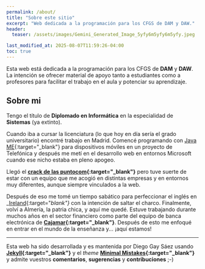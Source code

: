 ```yaml
---
permalink: /about/
title: "Sobre este sitio"
excerpt: "Web dedicada a la programación para los CFGS de DAM y DAW."
header:
  teaser: /assets/images/Gemini_Generated_Image_5yfy6m5yfy6m5yfy.jpeg

last_modified_at: 2025-08-07T11:59:26-04:00
toc: true
---
```


Esta web está dedicada a la programación para los CFGS de **DAM** y **DAW**. La intención se ofrecer material de apoyo tanto a estudiantes como a profesores para facilitar el trabajo en el aula y potenciar su aprendizaje.


## Sobre mi

Tengo el título de **Diplomado en Informática** en la especialidad de **Sistemas** (ya extinto).

Cuando iba a cursar la licenciatura (lo que hoy en día sería el grado universitario) encontré trabajo en Madrid. Comencé programando con [Java ME](https://es.wikipedia.org/wiki/Java_Micro_Edition){:target="_blank"} para dispositivos móviles en un proyecto de Telefónica y después me metí en el desarrollo web en entornos Microsoft cuando ese nicho estaba en pleno apogeo.

Llegó el **[crack de las puntocom](https://es.wikipedia.org/wiki/Burbuja_puntocom){:target="_blank"}** pero tuve suerte de estar con un equipo que me acogió en distintas empresas y en entornos muy diferentes, aunque siempre vinculados a la web.

Después de eso me tomé un tiempo sabático para perfeccionar el inglés en _[Ireland](https://es.wikipedia.org/wiki/Irlanda){:target="_blank"}_ con la intención de saltar el charco. Finalmente,  volví a Almería, la patria chica, y aquí me quedé. Estuve trabajando durante muchos años en el sector financiero como parte del equipo de banca electrónica de **[Cajamar](https://www.cajamar.es/){:target="_blank"}**. Después de esto me enfoqué en entrar en el mundo de la enseñanza y... ¡aquí estamos!

---

Esta web ha sido desarrollada y es mantenida por Diego Gay Sáez usando **[Jekyll](https://jekyllrb.com/){:target="_blank"}** y el _theme_ **[Minimal Mistakes](https://mademistakes.com/work/jekyll-themes/minimal-mistakes/){:target="_blank"}** y admite vuestros **comentarios**, **sugerencias** y **contribuciones** ;-) 
